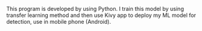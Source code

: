 This program is developed by using Python. I train this model by using transfer learning method and then use Kivy app to deploy my ML model for detection, use in mobile phone (Android).
